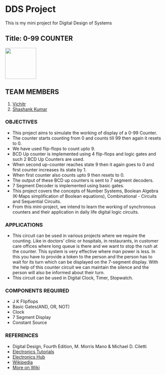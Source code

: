 # DDS Project
This is my mini project for Digital Design of Systems

## Title: 0-99 COUNTER

   <img style="center" src="https://github.com/vichitr/DDS-Project/blob/master/Images/counter.png" width="100" height="100" />

## TEAM MEMBERS
  1. [Vichitr](https://github.com/vichitr)
  2. [Shashank Kumar](https://github.com/sknitk)
  
 ### OBJECTIVES
 
- This project aims to simulate the working of display of a 0-99 Counter. 
- The counter starts counting from 0 and counts till 99 then again it resets to 0.  
- We have used flip-flops to count upto 9. 
- BCD Up counter is implemented using 4 flip-flops and logic gates and such 2 BCD Up Counters are used. 
- When second up-counter reaches state 9 then it again goes to 0 and first counter increases its state by 1. 
- When first counter also counts upto 9 then resets to 0. 
- The output of these BCD up counters is sent to 7 segment decoders.   
- 7 Segment Decoder is implemented using basic gates.
- This project covers the concepts of Number Systems, Boolean Algebra (K-Maps simplification of Boolean equations), Combinational - Circuits and Sequential Circuits.
- From this mini-project, we intend to learn the working of synchronous counters and their application in daily life digital logic circuits.

### APPLICATIONS
- This circuit can be used in various projects where we require the counting. Like in doctors’ clinic or hospitals, in restaurants, in customer care offices where long queue is there and we want to stop the rush at the counter. This system is very effective where man power is less. In this you have to provide a token to the person and the person has to wait for its turn which can be displayed on the 7-segment display. With the help of this counter circuit we can maintain the silence and the person will also be informed about their turn.
- This circuit can be used in Digital Clock, Timer, Stopwatch.

### COMPONENTS REQUIRED
- J K Flipflops
- Basic Gates(AND, OR, NOT)
- Clock
- 7 Segment Display
- Constant Source

### REFERENCES
- Digital Design, Fourth Edition, M. Morris Mano & Michael D. Ciletti
- [Electronics Tutorials](http://www.electronics-tutorials.ws/counter/bcd-counter-circuit.html)
- [Electronics Hub](http://www.electronicshub.org/decade-counterbcd-counter/)
- [Wikipedia](https://en.wikipedia.org/wiki/Ring_counter)
- [More on Wiki](https://en.wikipedia.org/wiki/Seven-segment_display)
